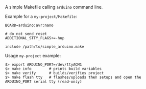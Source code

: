 A simple Makefile calling `arduino` command line.

Example for a `my-project/Makefile`:
```
BOARD=arduino:avr:nano

# do not send reset
ADDITIONAL_STTY_FLAGS+=-hup

include /path/to/simple_arduino.make
```

Usage `my-project` example:
```
$> export ARDUINO_PORT=/dev/ttyACM1
$> make info        # prints build variables
$> make verify      # builds/verifies project
$> make flash tty   # flashes/uploads then setups and open the ARDUINO_PORT serial tty (read-only)
```
